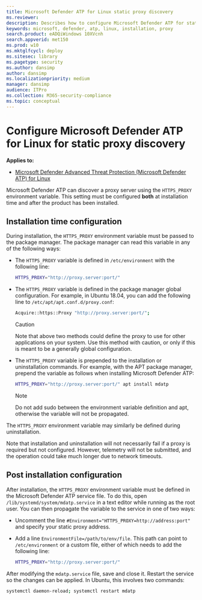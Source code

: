 ```yaml
---
title: Microsoft Defender ATP for Linux static proxy discovery
ms.reviewer: 
description: Describes how to configure Microsoft Defender ATP for static proxy discovery.
keywords: microsoft, defender, atp, linux, installation, proxy
search.product: eADQiWindows 10XVcnh
search.appverid: met150
ms.prod: w10
ms.mktglfcycl: deploy
ms.sitesec: library
ms.pagetype: security
ms.author: dansimp
author: dansimp
ms.localizationpriority: medium
manager: dansimp
audience: ITPro
ms.collection: M365-security-compliance 
ms.topic: conceptual
---
```


# Configure Microsoft Defender ATP for Linux for static proxy discovery

**Applies to:**

- [Microsoft Defender Advanced Threat Protection (Microsoft Defender ATP) for Linux](microsoft-defender-atp-linux.md)

Microsoft Defender ATP can discover a proxy server using the ```HTTPS_PROXY``` environment variable. This setting must be configured **both** at installation time and after the product has been installed.

## Installation time configuration

During installation, the ```HTTPS_PROXY``` environment variable must be passed to the package manager. The package manager can read this variable in any of the following ways:

- The ```HTTPS_PROXY``` variable is defined in ```/etc/environment``` with the following line:

    ```bash
    HTTPS_PROXY="http://proxy.server:port/"
    ```

- The `HTTPS_PROXY` variable is defined in the package manager global configuration. For example, in Ubuntu 18.04, you can add the following line to `/etc/apt/apt.conf.d/proxy.conf`:
  
    ```bash
    Acquire::https::Proxy "http://proxy.server:port/";
    ```

    > [!CAUTION]
    > Note that above two methods could define the proxy to use for other applications on your system. Use this method with caution, or only if this is meant to be a generally global configuration.
  
- The `HTTPS_PROXY` variable is prepended to the installation or uninstallation commands. For example, with the APT package manager, prepend the variable as follows when installing Microsoft Defender ATP: 

    ```bash  
    HTTPS_PROXY="http://proxy.server:port/" apt install mdatp
    ```

    > [!NOTE]
    > Do not add sudo between the environment variable definition and apt, otherwise the variable will not be propagated.

The `HTTPS_PROXY` environment variable may similarly be defined during uninstallation.

Note that installation and uninstallation will not necessarily fail if a proxy is required but not configured. However, telemetry will not be submitted, and the operation could take much longer due to network timeouts.

## Post installation configuration
  
After installation, the `HTTPS_PROXY` environment variable must be defined in the Microsoft Defender ATP service file. To do this, open `/lib/systemd/system/mdatp.service` in a text editor while running as the root user. You can then propagate the variable to the service in one of two ways:

- Uncomment the line `#Environment="HTTPS_PROXY=http://address:port"` and specify your static proxy address.

- Add a line `EnvironmentFile=/path/to/env/file`. This path can point to `/etc/environment` or a custom file, either of which needs to add the following line:
  
    ```bash
    HTTPS_PROXY="http://proxy.server:port/"
    ```

After modifying the `mdatp.service` file, save and close it. Restart the service so the changes can be applied. In Ubuntu, this involves two commands:  

```bash
systemctl daemon-reload; systemctl restart mdatp
```
